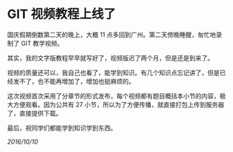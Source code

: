 # GIT 视频教程上线了

国庆假期倒数第二天的晚上，大概 11 点多回到广州。第二天傍晚睡醒，匆忙地录制了 GIT 教学视频。

其实，我的文字版教程早早就写好了，视频版迟了两个月，但是还是到来了。

视频的质量还可以，我自己也看了，能学到知识。有几个知识点忘记讲了，但是已经发不了，也不能再增加了，增加也挺麻烦的。

这次视频首次采用了分章节的形式发布，每个视频都有题目概括本小节的内容，极大方便观看。因为公共有 27 小节，所以为了方便传播，就直接打包上传到服务器了，直接提供下载。

最后，祝同学们都能学到知识学到东西。

_2016/10/10_
